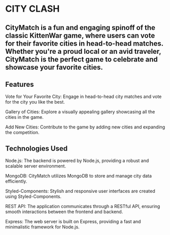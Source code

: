 # CITY CLASH

## CityMatch is a fun and engaging spinoff of the classic KittenWar game, where users can vote for their favorite cities in head-to-head matches. Whether you're a proud local or an avid traveler, CityMatch is the perfect game to celebrate and showcase your favorite cities.

## Features

Vote for Your Favorite City: Engage in head-to-head city matches and vote for the city you like the best.

Gallery of Cities: Explore a visually appealing gallery showcasing all the cities in the game.

Add New Cities: Contribute to the game by adding new cities and expanding the competition.

## Technologies Used

Node.js: The backend is powered by Node.js, providing a robust and scalable server environment.

MongoDB: CityMatch utilizes MongoDB to store and manage city data efficiently.

Styled-Components: Stylish and responsive user interfaces are created using Styled-Components.

REST API: The application communicates through a RESTful API, ensuring smooth interactions between the frontend and backend.

Express: The web server is built on Express, providing a fast and minimalistic framework for Node.js.

